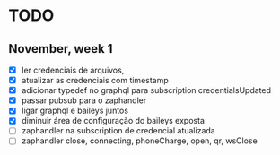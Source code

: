 # TODO
## November, week 1
- [x] ler credenciais de arquivos,
- [x] atualizar as credenciais com timestamp
- [x] adicionar typedef no graphql para subscription credentialsUpdated
- [x] passar pubsub para o zaphandler
- [x] ligar graphql e baileys juntos
- [x] diminuir área de configuração do baileys exposta
- [ ] zaphandler na subscription de credencial atualizada
- [ ] zaphandler close, connecting, phoneCharge, open, qr, wsClose
